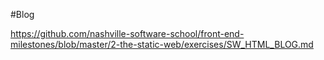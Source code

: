 #Blog

https://github.com/nashville-software-school/front-end-milestones/blob/master/2-the-static-web/exercises/SW_HTML_BLOG.md